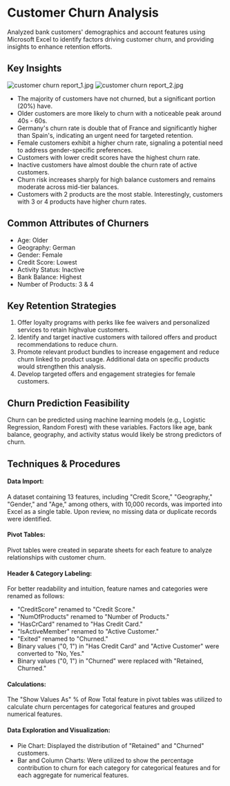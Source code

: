 # Customer Churn Analysis
Analyzed bank customers' demographics and account features using Microsoft Excel to identify factors driving customer churn, and providing insights to enhance retention efforts.

## Key Insights
![customer churn report_1.jpg](https://github.com/jakejosh6751/Customer-Retention-Analysis/blob/main/customer%20churn%20report_1.jpg)
![customer churn report_2.jpg](https://github.com/jakejosh6751/Customer-Retention-Analysis/blob/main/customer%20churn%20report_2.jpg)

- The majority of customers have not churned, but a significant portion (20%) have.
- Older customers are more likely to churn with a noticeable peak around 40s - 60s.
- Germany's churn rate is double that of France and significantly higher than Spain's, indicating an urgent need for targeted retention.
- Female customers exhibit a higher churn rate, signaling a potential need to address gender-specific preferences.
- Customers with lower credit scores have the highest churn rate.
- Inactive customers have almost double the churn rate of active customers.
- Churn risk increases sharply for high balance customers and remains moderate across mid-tier balances.
- Customers with 2 products are the most stable. Interestingly, customers with 3 or 4 products have higher churn rates.

## Common Attributes of Churners
- Age: Older
- Geography: German
- Gender: Female
- Credit Score: Lowest
- Activity Status: Inactive
- Bank Balance: Highest
- Number of Products: 3 & 4

## Key Retention Strategies
1. Offer loyalty programs with perks like fee waivers and personalized services to retain highvalue customers.
2. Identify and target inactive customers with tailored offers and product recommendations to reduce churn.
3. Promote relevant product bundles to increase engagement and reduce churn linked to product usage. Additional data on specific products would strengthen this analysis.
4. Develop targeted offers and engagement strategies for female customers.

## Churn Prediction Feasibility
Churn can be predicted using machine learning models (e.g., Logistic Regression, Random Forest) with these variables. Factors like age, bank balance, geography, and activity status would likely be strong predictors of churn.

## Techniques & Procedures

#### Data Import:
A dataset containing 13 features, including "Credit Score," "Geography," "Gender," and "Age," among others, with 10,000 records, was imported into Excel as a single table. Upon review, no missing data or duplicate records were identified.

#### Pivot Tables:
Pivot tables were created in separate sheets for each feature to analyze relationships with customer churn.

#### Header & Category Labeling:
For better readability and intuition, feature names and categories were renamed as follows:

- "CreditScore" renamed to "Credit Score."
- "NumOfProducts" renamed to "Number of Products."
- "HasCrCard" renamed to "Has Credit Card."
- "IsActiveMember" renamed to "Active Customer."
- "Exited" renamed to "Churned."
- Binary values ("0, 1") in "Has Credit Card" and "Active Customer" were converted to "No, Yes."
- Binary values ("0, 1") in "Churned" were replaced with "Retained, Churned."

#### Calculations:
The "Show Values As" % of Row Total feature in pivot tables was utilized to calculate churn percentages for categorical features and grouped numerical features.

#### Data Exploration and Visualization:
- Pie Chart: Displayed the distribution of "Retained" and "Churned" customers.
- Bar and Column Charts: Were utilized to show the percentage contribution to churn for each category for categorical features and for each aggregate for numerical features.
